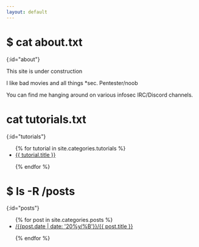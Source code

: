 ```yaml
---
layout: default
---
```


# $ cat about.txt
{:id="about"}

This site is under construction

I like bad movies and all things *sec. Pentester/noob

You can find me hanging around on various infosec IRC/Discord channels.

# cat tutorials.txt
{:id="tutorials"}

<ul>
{% for tutorial in site.categories.tutorials %}

<li><a href="{{ tutorial.url }}" title="{{ tutorial.description }}">{{ tutorial.title }}</a></li>

{% endfor %}
</ul>

# $ ls -R /posts
{:id="posts"}

<ul>
{% for post in site.categories.posts %}

<li><a href="{{ post.url }}" title="{{ post.description }}">/{{post.date | date: '20%y/%B'}}/{{ post.title }}</a></li>

{% endfor %}
</ul>

